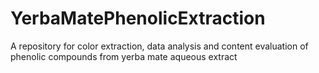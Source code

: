 # YerbaMatePhenolicExtraction
A repository for color extraction, data analysis and content evaluation of phenolic compounds from yerba mate aqueous extract
